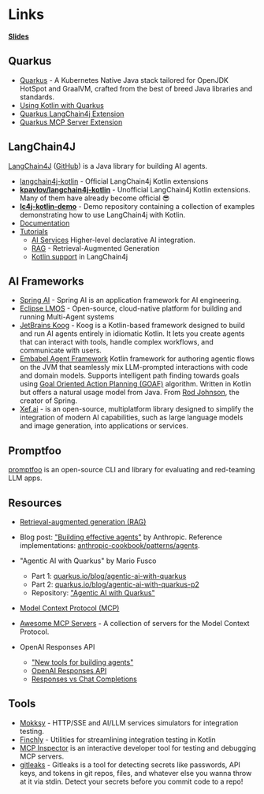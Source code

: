 # Links
           
[**Slides**](https://speakerdeck.com/kpavlov/langchain4j-quarkus-kotlin-and-testable-ai-devtalks-dot-ro-2025)

## Quarkus
- [Quarkus](https://quarkus.io/) - A Kubernetes Native Java stack tailored for OpenJDK HotSpot and GraalVM, crafted from the best of breed Java libraries and standards.
- [Using Kotlin with Quarkus](https://quarkus.io/guides/kotlin)
- [Quarkus LangChain4j Extension](https://github.com/quarkiverse/quarkus-langchain4j) 
- [Quarkus MCP Server Extension](https://github.com/quarkiverse/quarkus-mcp-server)

## LangChain4J

[LangChain4J](https://docs.langchain4j.dev/) ([GitHub](https://github.com/langchain4j/langchain4j/)) is a Java library for building AI agents.
- [langchain4j-kotlin](https://github.com/langchain4j/langchain4j/tree/main/langchain4j-kotlin) - Official LangChain4j Kotlin extensions
- [**kpavlov/langchain4j-kotlin**](https://github.com/kpavlov/langchain4j-kotlin) - Unofficial LangChain4j Kotlin extensions. Many of them have already become official 😎
- [**lc4j-kotlin-demo**](https://github.com/kpavlov/lc4j-kotlin-demo) - Demo repository containing a collection of examples demonstrating how to use LangChain4j with Kotlin.
- [Documentation](https://docs.langchain4j.dev/)
- [Tutorials](https://docs.langchain4j.dev/tutorials) 
  - [AI Services](https://docs.langchain4j.dev/tutorials/ai-services) Higher-level declarative AI integration.
  - [RAG](https://docs.langchain4j.dev/tutorials/rag) - Retrieval-Augmented Generation
  - [Kotlin support](https://docs.langchain4j.dev/tutorials/kotlin) in LangChain4j
         
## AI Frameworks

- [Spring AI](https://spring.io/projects/spring-ai) - Spring AI is an application framework for AI engineering.
- [Eclipse LMOS](https://eclipse.dev/lmos/) - Open-source, cloud-native platform for building and running Multi-Agent systems
- [JetBrains Koog](https://docs.koog.ai/) - Koog is a Kotlin-based framework designed to build and run AI agents entirely in idiomatic Kotlin. It lets you create agents that can interact with tools, handle complex workflows, and communicate with users.
- [Embabel Agent Framework](https://github.com/embabel/embabel-agent) Kotlin framework for authoring agentic flows on the JVM that seamlessly mix LLM-prompted interactions with code and domain models. Supports intelligent path finding towards goals using [Goal Oriented Action Planning (GOAF)](https://medium.com/@vedantchaudhari/goal-oriented-action-planning-34035ed40d0b) algorithm. Written in Kotlin but offers a natural usage model from Java. From [Rod Johnson](https://github.com/johnsonr), the creator of Spring.
- [Xef.ai](https://github.com/xebia-functional/xef) - is an open-source, multiplatform library designed to simplify the integration of modern AI capabilities, such as large language models and image generation, into applications or services.

## Promptfoo

[promptfoo](https://www.promptfoo.dev/docs/intro/) is an open-source CLI and library for evaluating and red-teaming LLM apps.

## Resources
                    
- [Retrieval-augmented generation (RAG)](https://en.wikipedia.org/wiki/Retrieval-augmented_generation)                   
- Blog post: ["Building effective agents"](https://www.anthropic.com/engineering/building-effective-agents) by Anthropic. Reference
  implementations: [anthropic-cookbook/patterns/agents](https://github.com/anthropics/anthropic-cookbook/tree/main/patterns/agents).

- "Agentic AI with Quarkus" by Mario Fusco
  - Part 1: [quarkus.io/blog/agentic-ai-with-quarkus](https://quarkus.io/blog/agentic-ai-with-quarkus/)
  - Part 2: [quarkus.io/blog/agentic-ai-with-quarkus-p2](https://quarkus.io/blog/agentic-ai-with-quarkus-p2)
  - Repository: ["Agentic AI with Quarkus"](https://github.com/mariofusco/quarkus-agentic-ai)

- [Model Context Protocol (MCP)](https://modelcontextprotocol.io/)
-  [Awesome MCP Servers](https://mcpservers.org/) - A collection of servers for the Model Context Protocol.
- OpenAI Responses API
  - ["New tools for building agents"](https://openai.com/index/new-tools-for-building-agents/)
  - [OpenAI Responses API](https://platform.openai.com/docs/api-reference/responses)
  - [Responses vs Chat Completions](https://platform.openai.com/docs/guides/responses-vs-chat-completions)


                       
## Tools
- [Mokksy](https://mokksy.dev/) - HTTP/SSE and AI/LLM services simulators for integration testing.
- [Finchly](https://github.com/kpavlov/finchly) - Utilities for streamlining integration testing in Kotlin
- [MCP Inspector](https://modelcontextprotocol.io/docs/tools/inspector) is an interactive developer tool for testing and debugging MCP servers.
- [gitleaks](https://github.com/gitleaks/gitleaks) - Gitleaks is a tool for detecting secrets like passwords, API keys, and tokens in git repos, files, and whatever else you wanna throw at it via stdin. Detect your secrets before you commit code to a repo!

